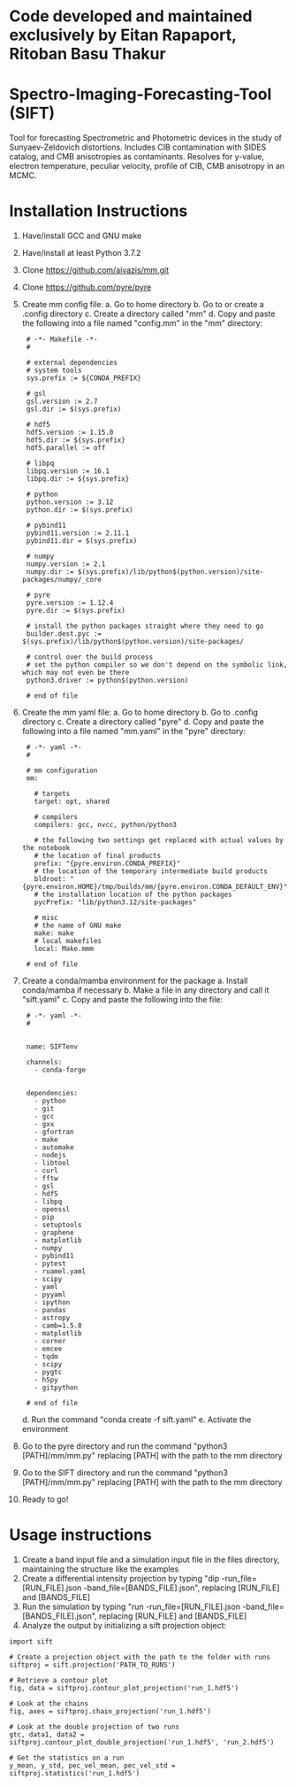 # Code developed and maintained exclusively by Eitan Rapaport, Ritoban Basu Thakur
# Spectro-Imaging-Forecasting-Tool (SIFT)
Tool for forecasting Spectrometric and Photometric devices in the study of Sunyaev-Zeldovich distortions.
Includes CIB contamination with SIDES catalog, and CMB anisotropies as contaminants.
Resolves for y-value, electron temperature, peculiar velocity, profile of CIB, CMB anisotropy in an MCMC.

# Installation Instructions

1. Have/install GCC and GNU make
2. Have/install at least Python 3.7.2
3. Clone https://github.com/aivazis/mm.git
4. Clone https://github.com/pyre/pyre
5. Create mm config file:
    a. Go to home directory
    b. Go to or create a .config directory
    c. Create a directory called "mm"
    d. Copy and paste the following into a file named "config.mm" in the "mm" directory:
    
        # -*- Makefile -*-
        #

        # external dependencies
        # system tools
        sys.prefix := ${CONDA_PREFIX}

        # gsl
        gsl.version := 2.7
        gsl.dir := $(sys.prefix)

        # hdf5
        hdf5.version := 1.15.0
        hdf5.dir := ${sys.prefix}
        hdf5.parallel := off

        # libpq
        libpq.version := 16.1
        libpq.dir := ${sys.prefix}

        # python
        python.version := 3.12
        python.dir := $(sys.prefix)

        # pybind11
        pybind11.version := 2.11.1
        pybind11.dir = $(sys.prefix)

        # numpy
        numpy.version := 2.1
        numpy.dir := $(sys.prefix)/lib/python$(python.version)/site-packages/numpy/_core

        # pyre
        pyre.version := 1.12.4
        pyre.dir := $(sys.prefix)

        # install the python packages straight where they need to go
        builder.dest.pyc := $(sys.prefix)/lib/python$(python.version)/site-packages/

        # control over the build process
        # set the python compiler so we don't depend on the symbolic link, which may not even be there
        python3.driver := python$(python.version)
        
        # end of file

6. Create the mm yaml file:
    a. Go to home directory
    b. Go to .config directory
    c. Create a directory called "pyre"
    d. Copy and paste the following into a file named "mm.yaml" in the "pyre" directory:
    
        # -*- yaml -*-
        #

        # mm configuration
        mm:

          # targets
          target: opt, shared

          # compilers
          compilers: gcc, nvcc, python/python3

          # the following two settings get replaced with actual values by the notebook
          # the location of final products
          prefix: "{pyre.environ.CONDA_PREFIX}"
          # the location of the temporary intermediate build products
          bldroot: "{pyre.environ.HOME}/tmp/builds/mm/{pyre.environ.CONDA_DEFAULT_ENV}"
          # the installation location of the python packages
          pycPrefix: "lib/python3.12/site-packages"

          # misc
          # the name of GNU make
          make: make
          # local makefiles
          local: Make.mmm

        # end of file
        
7. Create a conda/mamba environment for the package
    a. Install conda/mamba if necessary
    b. Make a file in any directory and call it "sift.yaml"
    c. Copy and paste the following into the file:
    
        # -*- yaml -*-
        #


        name: SIFTenv

        channels:
          - conda-forge

            
        dependencies:
          - python
          - git
          - gcc
          - gxx
          - gfortran
          - make
          - automake
          - nodejs
          - libtool
          - curl
          - fftw
          - gsl
          - hdf5
          - libpq
          - openssl
          - pip
          - setuptools
          - graphene
          - matplotlib
          - numpy
          - pybind11
          - pytest
          - ruamel.yaml
          - scipy
          - yaml
          - pyyaml
          - ipython
          - pandas
          - astropy
          - camb=1.5.8
          - matplotlib
          - corner
          - emcee
          - tqdm
          - scipy
          - pygtc
          - h5py
          - gitpython

        # end of file

    d. Run the command "conda create -f sift.yaml"
    e. Activate the environment
    
8. Go to the pyre directory and run the command "python3 [PATH]/mm/mm.py" replacing [PATH] with the path to the mm directory
9. Go to the SIFT directory and run the command "python3 [PATH]/mm/mm.py" replacing [PATH] with the path to the mm directory
10. Ready to go!

# Usage instructions

1. Create a band input file and a simulation input file in the files directory, maintaining the structure like the examples
2. Create a differential intensity projection by typing "dip -run_file=[RUN_FILE].json -band_file=[BANDS_FILE].json", replacing [RUN_FILE] and [BANDS_FILE]
3. Run the simulation by typing "run -run_file=[RUN_FILE].json -band_file=[BANDS_FILE].json", replacing [RUN_FILE] and [BANDS_FILE]
4. Analyze the output by initializing a sift projection object:

```
import sift

# Create a projection object with the path to the folder with runs
siftproj = sift.projection('PATH_TO_RUNS')

# Retrieve a contour plot
fig, data = siftproj.contour_plot_projection('run_1.hdf5')

# Look at the chains
fig, axes = siftproj.chain_projection('run_1.hdf5')

# Look at the double projection of two runs
gtc, data1, data2 = siftproj.contour_plot_double_projection('run_1.hdf5', 'run_2.hdf5')

# Get the statistics on a run
y_mean, y_std, pec_vel_mean, pec_vel_std = siftproj.statistics('run_1.hdf5')
```
